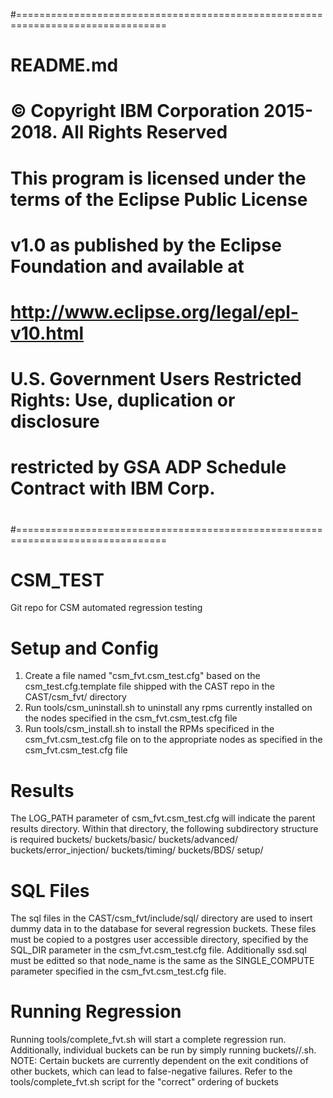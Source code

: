 #================================================================================
#   
#    README.md
# 
#  © Copyright IBM Corporation 2015-2018. All Rights Reserved
#
#    This program is licensed under the terms of the Eclipse Public License
#    v1.0 as published by the Eclipse Foundation and available at
#    http://www.eclipse.org/legal/epl-v10.html
#
#    U.S. Government Users Restricted Rights:  Use, duplication or disclosure
#    restricted by GSA ADP Schedule Contract with IBM Corp.
# 
#================================================================================

# CSM_TEST
Git repo for CSM automated regression testing

# Setup and Config
1) Create a file named "csm_fvt.csm_test.cfg" based on the csm_test.cfg.template file shipped with the CAST repo in the CAST/csm_fvt/ directory
2) Run tools/csm_uninstall.sh to uninstall any rpms currently installed on the nodes specified in the csm_fvt.csm_test.cfg file
3) Run tools/csm_install.sh to install the RPMs specificed in the csm_fvt.csm_test.cfg file on to the appropriate nodes as specified in the csm_fvt.csm_test.cfg file

# Results
The LOG_PATH parameter of csm_fvt.csm_test.cfg will indicate the parent results directory.  Within that directory, the following subdirectory structure is required
buckets/
buckets/basic/
buckets/advanced/
buckets/error_injection/
buckets/timing/
buckets/BDS/
setup/

# SQL Files
The sql files in the CAST/csm_fvt/include/sql/ directory are used to insert dummy data in to the database for several regression buckets.  These files must be copied to a postgres user accessible directory, specified by the SQL_DIR parameter in the csm_fvt.csm_test.cfg file.  Additionally ssd.sql must be editted so that node_name is the same as the SINGLE_COMPUTE parameter specified in the csm_fvt.csm_test.cfg file.  

# Running Regression
Running tools/complete_fvt.sh will start a complete regression run.  Additionally, individual buckets can be run by simply running buckets/<bucket type>/<bucket name>.sh.  NOTE: Certain buckets are currently dependent on the exit conditions of other buckets, which can lead to false-negative failures.  Refer to the tools/complete_fvt.sh script for the "correct" ordering of buckets
